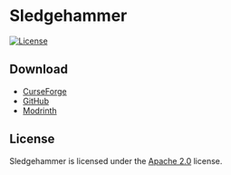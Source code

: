 # Sledgehammer

[![License](https://lxgaming.github.io/badges/License-Apache%202.0-blue.svg)](https://www.apache.org/licenses/LICENSE-2.0)

## Download
- [CurseForge](https://www.curseforge.com/minecraft/mc-mods/sledgehammer)
- [GitHub](https://github.com/LXGaming/Sledgehammer/releases)
- [Modrinth](https://modrinth.com/mod/sledgehammer)

## License
Sledgehammer is licensed under the [Apache 2.0](https://www.apache.org/licenses/LICENSE-2.0) license.
